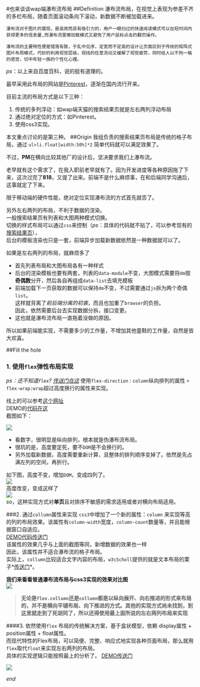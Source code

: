 #也来谈谈wap端瀑布流布局
##Definition
    瀑布流布局，在视觉上表现为参差不齐的多栏布局，随着页面滚动条向下滚动，新数据不断被加载进来。
    
    瀑布流对于图片的展现，是高效而具有吸引力的，用户一眼扫过的快速阅读模式可以在短时间内获得更多的信息量,而瀑布流里懒加载模式又避免了用户鼠标点击的翻页操作。
    
    瀑布流的主要特性便是错落有致，于乱中见序，定宽而不定高的设计让页面区别于传统的矩阵式图片布局模式，巧妙的利用视觉层级，视线的任意流动又缓解了视觉疲劳，同时给人以不拘一格的感觉，切中年轻一族的个性化心理。
   
 *ps*：以上来自百度百科，说的挺有道理的。
 
 最早采用此布局的网站是[Pinterest](https://www.pinterest.com/)，逐渐在国内流行开来。
 
 目前主流的布局方式是以下三种：
 
 1. 传统的多列浮动：如wap端天猫的搜索结果页就是左右两列浮动布局
 2. 通过绝对定位的方式：如Pinterest。
 3. 使用css3实现。
 
本文重点讨论的是第三种。
##Origin
我组负责的搜索结果页布局是传统的格子布局，通过 `ul>li.float[width:50%]*2` 简单代码就可以满足效果了。

不过，**PM**在横向比较其他厂的设计后，坚决要求我们上瀑布流。

老早就有这个需求了，在我入职前老早就有了。因为开发进度等各种原因拖了下来，这次过完了**818**，又提了出来。前端不是什么麻烦事，在和后端同学沟通后，这事就定了下来。

限于移动端的硬件性能，绝对定位实现瀑布流的方式首先就否了。<br/>

另外左右两列的布局，不利于数据的渲染。<br/>
一般搜索结果页有列表和大图两种模式切换。<br/>
切换的样式布局可以通过`css`来控制（*ps*：具体的代码就不贴了，可以参考现有的[搜索结果页](http://m.suning.com/search/%E5%B0%8F%E7%B1%B3/)），<br/>
后台的模板渲染也只是一套，前端异步加载新数据依然是一种数据就可以了。<br/>

如果是左右两列的布局，就麻烦多了
 - 首先列表布局和大图布局各有一种样式
 - 后台的渲染模板也要有两套，列表的`data-module`不变，大图模式需要将`dm`按**奇偶数**分开，然后各自再组成`data-list`去填充模板
 - 前端加载下一页获取的数据可以保持`dm`不变，不过需要通过`js`拆为两个奇偶`list`。<br/>这样就背离了*前后端分离的初衷*，而且也加重了`browser`的负担。<br/>因此，依然需要后台去实现数据分拆，接口变更。
 - 这也就是瀑布流布局一直拖着没做的原因。

所以如果前端能实现，不需要多少的工作量，不增加其他童鞋的工作量，自然是皆大欢喜。

##Fill the hole

### 1. 使用`flex`弹性布局实现
*ps：还不知道`flex`? [传送门在这](http://www.ruanyifeng.com/blog/2015/07/flex-grammar.html?utm_source=tuicool)*
使用`flex-direction：column`纵向排列的属性 `+` `flex-wrap:wrap`超过高度换行的属性来实现。 

线上的可以参考[这个网址](http://www.htmleaf.com/ziliaoku/qianduanjiaocheng/20141206695.html)<br/>
DEMO的[代码在这](https://github.com/phillyx/MUIDemos/blob/master/examples/PHILLYXDEMOS/flex/flex-04.html)<br/>
截图如下：

![](http://images.cnblogs.com/cnblogs_com/phillyx/779277/o_flex-01.png)

- 看数字，很明显是纵向排列，根本就是伪瀑布流布局。
- 很坑的是，高度要定死，要不`DOM`是不会换行的。
- 另外加载新数据，高度需要重新计算，且整体的排列顺序变掉了。依然是先占满左列的空间，再折行。

如下图，高度不变，增加`DOM`，变成四列了。<br/>
![](http://images.cnblogs.com/cnblogs_com/phillyx/779277/o_flex-02.png)
<br/>
高度改变，变成这样了<br/>
![](http://images.cnblogs.com/cnblogs_com/phillyx/779277/o_flex-03.png)
<br/>
*so*，这种实现方式对**单页**且对排序不敏感的需求适用或者对横向布局适用。

###2. 通过`collumn`属性来实现
`css3`中增加了一个新的属性：`column` 来实现等高的列的布局效果。该属性有`column-width`宽度，`column-count`数量等，并且能根据窗口自适应。<br/>
[DEMO代码传送门](https://github.com/phillyx/MUIDemos/blob/master/examples/PHILLYXDEMOS/flex/collumns.html)<br/>
该属性的效果几乎与上面的截图等同，新增数据的效果也一样<br/>
因此，该属性并不适合瀑布流的格子布局。<br/>
实际上，`collumn`比较适合文字内容的布局，`w3cScholl`提供的就是文本布局的栗子*[传送门](http://www.w3school.com.cn/cssref/pr_column-width.asp)*。<br/>

**我们来看看普通瀑布流布局与css3实现的效果对比图**<br/>
![](http://images.cnblogs.com/cnblogs_com/phillyx/779277/o_water-fall.png)<br/>


>**无论是`flex.collumn`还是`collumn`都是以纵向展开、向右推进的形式来布局的，并不是横向平铺布局、向下推进的方式。其他的实现方式尚未找到，到这里就走到了死胡同了，所以还得使用最上面所说的左右两列布局来实现**

####3. 依然使用`flex`
布局的传统解决方案，基于盒状模型，依赖 display属性 + position属性 + float属性。<br/>
而现代特性的Flex布局，可以简便、完整、响应式地实现各种页面布局，那么就用`flex`取代`float`来实现左右两列的布局。<br/>
具体的实现逻辑只能按照最上的分析了。
[DEMO传送门](https://github.com/phillyx/MUIDemos/blob/master/examples/PHILLYXDEMOS/flex/flex-05.html)<br/>

![](http://images.cnblogs.com/cnblogs_com/phillyx/779277/o_flex-04.png)



*end*